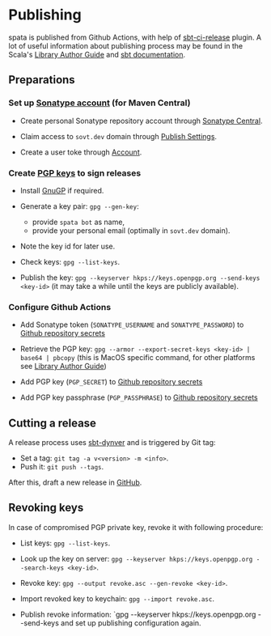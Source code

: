 Publishing
==========

spata is published from Github Actions,
with help of [sbt-ci-release](https://github.com/sbt/sbt-ci-release) plugin.
A lot of useful information about publishing process may be found in the
Scala's [Library Author Guide](https://docs.scala-lang.org/overviews/contributors/index.html#publish-a-release)
and [sbt documentation](https://www.scala-sbt.org/release/docs/Using-Sonatype.html).

Preparations
-----------------

### Set up [Sonatype account](https://central.sonatype.org/register/central-portal/) (for Maven Central)

*   Create personal Sonatype repository account through [Sonatype Central](https://central.sonatype.com/api/auth/login).

*   Claim access to `sovt.dev` domain through [Publish Settings](https://central.sonatype.com/publishing/namespaces).

*   Create a user toke through [Account](https://central.sonatype.com/account).

### Create [PGP keys](https://github.com/sbt/sbt-pgp) to sign releases

*   Install [GnuGP](https://gnupg.org/download/index.html) if required.

*   Generate a key pair: `gpg --gen-key`:
    *   provide `spata bot` as name,
    *   provide your personal email (optimally in `sovt.dev` domain).

*   Note the key id for later use.

*   Check keys: `gpg --list-keys`.

*   Publish the key: `gpg --keyserver hkps://keys.openpgp.org --send-keys <key-id>`
    (it may take a while until the keys are publicly available).

### Configure Github Actions

*   Add Sonatype token (`SONATYPE_USERNAME` and `SONATYPE_PASSWORD`) to
    [Github repository secrets](https://github.com/sovt/spata/settings/secrets/actions)

*   Retrieve the PGP key: `gpg --armor --export-secret-keys <key-id> | base64 | pbcopy`
    (this is MacOS specific command, for other platforms see
    [Library Author Guide](https://docs.scala-lang.org/overviews/contributors/index.html#export-your-pgp-key-pair))

*   Add PGP key (`PGP_SECRET`) to
    [Github repository secrets](https://github.com/sovt/spata/settings/secrets/actions)

*   Add PGP key passphrase (`PGP_PASSPHRASE`) to
    [Github repository secrets](https://github.com/sovt/spata/settings/secrets/actions)

Cutting a release
-----------------

A release process uses [sbt-dynver](https://github.com/dwijnand/sbt-dynver) and is triggered by Git tag:
*   Set a tag: `git tag -a v<version> -m <info>`.
*   Push it: `git push --tags`.

After this, draft a new release in [GitHub](https://github.com/sovt/spata/releases).

Revoking keys
-------------

In case of compromised PGP private key, revoke it with following procedure:

*   List keys: `gpg --list-keys`.

*   Look up the key on server: `gpg --keyserver hkps://keys.openpgp.org --search-keys <key-id>`.

*   Revoke key: `gpg --output revoke.asc --gen-revoke <key-id>`.

*   Import revoked key to keychain: `gpg --import revoke.asc`.

*   Publish revoke information: `gpg --keyserver hkps://keys.openpgp.org --send-keys <key-id>
    and set up publishing configuration again.
